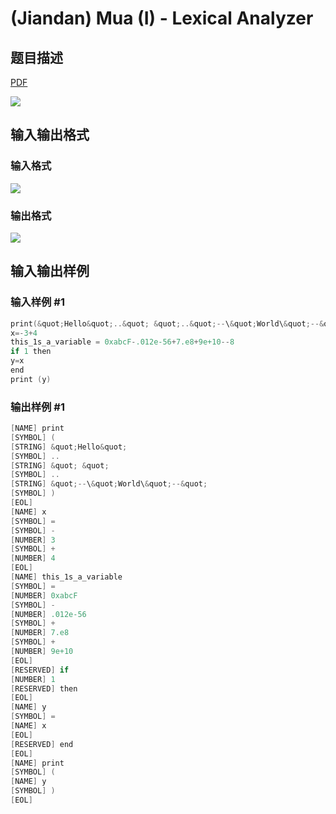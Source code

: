 # (Jiandan) Mua (I) - Lexical Analyzer

## 题目描述

[problemUrl]: https://uva.onlinejudge.org/index.php?option=com_onlinejudge&Itemid=8&category=279&page=show_problem&problem=3852

[PDF](https://uva.onlinejudge.org/external/124/p12421.pdf)

![](https://cdn.luogu.com.cn/upload/vjudge_pic/UVA12421/adc0dabd19b78c5f47c67a4548f7617723d616dc.png)

## 输入输出格式

### 输入格式

![](https://cdn.luogu.com.cn/upload/vjudge_pic/UVA12421/546a3852d1b1e76d173bd9d29b113e7ed93e2eb2.png)

### 输出格式

![](https://cdn.luogu.com.cn/upload/vjudge_pic/UVA12421/71d7ce8723374cb0f0abfded096d726265226789.png)

## 输入输出样例

### 输入样例 #1

```cpp
print(&quot;Hello&quot;..&quot; &quot;..&quot;--\&quot;World\&quot;--&quot;)
x=-3+4
this_1s_a_variable = 0xabcF-.012e-56+7.e8+9e+10--8
if 1 then
y=x
end
print (y)
```


### 输出样例 #1

```cpp
[NAME] print
[SYMBOL] (
[STRING] &quot;Hello&quot;
[SYMBOL] ..
[STRING] &quot; &quot;
[SYMBOL] ..
[STRING] &quot;--\&quot;World\&quot;--&quot;
[SYMBOL] )
[EOL]
[NAME] x
[SYMBOL] =
[SYMBOL] -
[NUMBER] 3
[SYMBOL] +
[NUMBER] 4
[EOL]
[NAME] this_1s_a_variable
[SYMBOL] =
[NUMBER] 0xabcF
[SYMBOL] -
[NUMBER] .012e-56
[SYMBOL] +
[NUMBER] 7.e8
[SYMBOL] +
[NUMBER] 9e+10
[EOL]
[RESERVED] if
[NUMBER] 1
[RESERVED] then
[EOL]
[NAME] y
[SYMBOL] =
[NAME] x
[EOL]
[RESERVED] end
[EOL]
[NAME] print
[SYMBOL] (
[NAME] y
[SYMBOL] )
[EOL]
```


